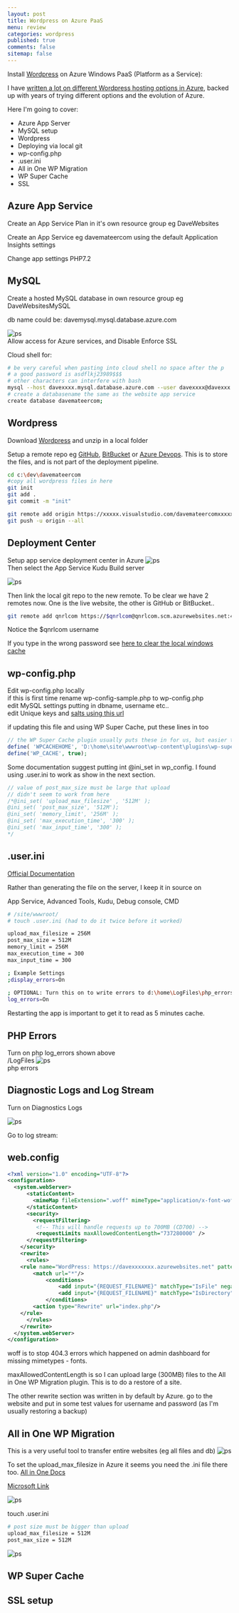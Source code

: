 ```yaml
---
layout: post
title: Wordpress on Azure PaaS 
menu: review
categories: wordpress 
published: true 
comments: false
sitemap: false
---
```

Install [Wordpress](https://en-gb.wordpress.org/download/) on Azure Windows PaaS (Platform as a Service):  

I have [written a lot on different Wordpress hosting options in Azure](/2018/06/18/Azure-Hosting-Wordpress-Win-Linux-Docker), backed up with years of trying different options and the evolution of Azure. 

Here I'm going to cover:
- Azure App Server
- MySQL setup
- Wordpress
- Deploying via local git
- wp-config.php
- .user.ini
- All in One WP Migration
- WP Super Cache
- SSL

## Azure App Service
Create an App Service Plan in it's own resource group eg DaveWebsites  

Create an App Service eg davemateercom  using the default Application Insights settings

Change app settings PHP7.2

## MySQL
Create a hosted MySQL database in own resource group eg DaveWebsitesMySQL  

db name could be: davemysql.mysql.database.azure.com  

![ps](/assets/2019-02-26/3.jpg)  
Allow access for Azure services, and Disable Enforce SSL  

Cloud shell for:
```bash
# be very careful when pasting into cloud shell no space after the p
# a good password is asdflkj23989$$$
# other characters can interfere with bash
mysql --host davexxxx.mysql.database.azure.com --user davexxxx@davexxx -p
# create a databasename the same as the website app service
create database davemateercom;
```

## Wordpress
Download [Wordpress](https://en-gb.wordpress.org/download/) and unzip in a local folder  

Setup a remote repo eg [GitHub](https://github.com), [BitBucket](https://bitbucket.org) or [Azure Devops](https://azure.microsoft.com/en-gb/services/devops/). This is to store the files, and is not part of the deployment pipeline.

```bash
cd c:\dev\davemateercom
#copy all wordpress files in here
git init
git add .
git commit -m "init"

git remote add origin https://xxxxx.visualstudio.com/davemateercomxxxxx/_git/davemateercomxxxxx
git push -u origin --all
```

## Deployment Center
Setup app service deployment center in Azure
![ps](/assets/2019-02-26/1.jpg)  
Then select the App Service Kudu Build server

![ps](/assets/2019-02-26/2.jpg)  

Then link the local git repo to the new remote. To be clear we have 2 remotes now. One is the live website, the other is GitHub or BitBucket..

```bash
git remote add qnrlcom https://$qnrlcom@qnrlcom.scm.azurewebsites.net:443/qnrlcom.git
```
Notice the $qnrlcom username  

If you type in the wrong password see [here to clear the local windows cache](/2018/11/07/Azure-Functions-to-Count-Downloads-from-Blob-Storage#deploy-using-local-git)

## wp-config.php 

Edit wp-config.php locally   
if this is first time rename wp-config-sample.php to wp-config.php   
edit MySQL settings putting in dbname, username etc..   
edit Unique keys and [salts using this url](https://api.wordpress.org/secret-key/1.1/salt/)    

if updating this file and using WP Super Cache, put these lines in too
```php
// the WP Super Cache plugin usually puts these in for us, but easier to keep in source control
define( 'WPCACHEHOME', 'D:\home\site\wwwroot\wp-content\plugins\wp-super-cache/' );
define('WP_CACHE', true);
```

Some documentation suggest putting int @ini_set in wp_config. I found using .user.ini to work as show in the next section.  

```php
// value of post_max_size must be large that upload
// didn't seem to work from here
/*@ini_set( 'upload_max_filesize' , '512M' );
@ini_set( 'post_max_size', '512M');
@ini_set( 'memory_limit', '256M' );
@ini_set( 'max_execution_time', '300' );
@ini_set( 'max_input_time', '300' );
*/
```

## .user.ini
[Official Documentation](https://docs.microsoft.com/en-us/azure/app-service/web-sites-php-configure)  

Rather than generating the file on the server, I keep it in source on 

App Service, Advanced Tools, Kudu, Debug console, CMD
```bash
# /site/wwwroot/
# touch .user.ini (had to do it twice before it worked)

upload_max_filesize = 256M
post_max_size = 512M
memory_limit = 256M
max_execution_time = 300
max_input_time = 300

; Example Settings
;display_errors=On
 
; OPTIONAL: Turn this on to write errors to d:\home\LogFiles\php_errors.log
log_errors=On
```

Restarting the app is important to get it to read as 5 minutes cache.

## PHP Errors 
Turn on php log_errors shown above  
/LogFiles
![ps](/assets/2019-02-26/8.jpg)  
php errors  

## Diagnostic Logs and Log Stream
Turn on Diagnostics Logs

![ps](/assets/2019-02-26/9.jpg)  

Go to log stream:


## web.config
```xml
<?xml version="1.0" encoding="UTF-8"?>
<configuration>
  <system.webServer>
      <staticContent> 
        <mimeMap fileExtension=".woff" mimeType="application/x-font-woff" /> 
      </staticContent>
      <security>
        <requestFiltering>
         <!-- This will handle requests up to 700MB (CD700) -->
         <requestLimits maxAllowedContentLength="737280000" />
      </requestFiltering>
    </security>
    <rewrite>
      <rules>
	<rule name="WordPress: https://davexxxxxxx.azurewebsites.net" patternSyntax="Wildcard">
		<match url="*"/>
			<conditions>
				<add input="{REQUEST_FILENAME}" matchType="IsFile" negate="true"/>
				<add input="{REQUEST_FILENAME}" matchType="IsDirectory" negate="true"/>
			</conditions>
		<action type="Rewrite" url="index.php"/>
	</rule>
      </rules>
    </rewrite>
  </system.webServer>
</configuration>
```

woff is to stop 404.3 errors which happened on admin dashboard for missing mimetypes - fonts.  

maxAllowedContentLength is so I can upload large (300MB) files to the All in One WP Migration plugin. This is to do a restore of a site.  

The other rewrite section was written in by default by Azure.
go to the website and put in some test values for username and password (as I'm usually restoring a backup)

## All in One WP Migration
This is a very useful tool to transfer entire websites (eg all files and db)
![ps](/assets/2019-02-26/4.jpg)  

To set the upload_max_filesize in Azure it seems you need the .ini file there too.  [All in One Docs](https://help.servmask.com/2018/10/27/how-to-increase-maximum-upload-file-size-in-wordpress/)

[Microsoft Link](https://blogs.msdn.microsoft.com/azureossds/2016/06/15/uploading-large-files-to-azure-web-apps/)  

![ps](/assets/2019-02-26/5.jpg)  

touch .user.ini
```bash
# post size must be bigger than upload
upload_max_filesize = 512M
post_max_size = 512M
```
![ps](/assets/2019-02-26/6.jpg)  

## WP Super Cache


## SSL setup